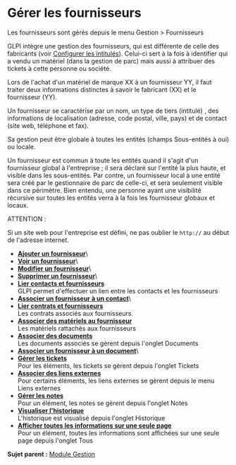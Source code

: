 Gérer les fournisseurs
======================

Les fournisseurs sont gérés depuis le menu Gestion \> Fournisseurs

GLPI intègre une gestion des fournisseurs, qui est différente de celle
des fabricants (voir [Configurer les
intitulés](config_dropdown.html "Les intitulés se configurent depuis le menu Configuration > Intitulés")).
Celui-ci sert à la fois à identifier qui a vendu un matériel (dans la
gestion de parc) mais aussi à attribuer des tickets à cette personne ou
société.

Lors de l'achat d'un matériel de marque XX à un fournisseur YY, il faut
traiter deux informations distinctes à savoir le fabricant (XX) et le
fournisseur (YY).

Un fournisseur se caractérise par un nom, un type de tiers (intitulé) ,
des informations de localisation (adresse, code postal, ville, pays) et
de contact (site web, téléphone et fax).

Sa gestion peut être globale à toutes les entités (champs Sous-entités à
oui) ou locale.

Un fournisseur est commun à toute les entités quand il s'agit d'un
fournisseur global à l'entreprise ; il sera déclaré sur l'entité la plus
haute, et visible dans les sous-entités. Par contre, un fournisseur
local à une entité sera créé par le gestionnaire de parc de celle-ci, et
sera seulement visible dans ce périmètre. Bien entendu, une personne
ayant une visibilité récursive sur toutes les entités verra à la fois
les fournisseur globaux et locaux.

ATTENTION :

Si un site web pour l'entreprise est défini, ne pas oublier le `http://`
au début de l'adresse internet.

-   **[Ajouter un
    fournisseur](../glpi/management_supplier_t_create.html)**\
-   **[Voir un fournisseur](../glpi/management_supplier_t_read.html)**\
-   **[Modifier un
    fournisseur](../glpi/management_supplier_t_update.html)**\
-   **[Supprimer un
    fournisseur](../glpi/management_supplier_t_delete.html)**\
-   **[Lier contacts et
    fournisseurs](../glpi/management_contact_supplier.html)**\
     GLPI permet d'effectuer un lien entre les contacts et les
    fournisseurs
-   **[Associer un fournisseur à un
    contact](../glpi/management_supplier_t_linktocontact.html)**\
-   **[Lier contrats et
    fournisseurs](../glpi/management_supplier_contract.html)**\
     Les contrats associés aux fournisseurs.
-   **[Associer des matériels au
    fournisseur](../glpi/management_supplier_hardware.html)**\
     Les matériels rattachés aux fournisseurs
-   **[Associer des documents](../glpi/inventory_document.html)**\
     Les documents associés se gèrent depuis l'onglet Documents
-   **[Associer un fournisseur à un
    document](../glpi/management_supplier_t_linktodocument.html)**\
-   **[Gérer les tickets](../glpi/inventory_ticket.html)**\
     Pour les éléments, les tickets se gèrent depuis l'onglet Tickets
-   **[Associer des liens externes](../glpi/inventory_link.html)**\
     Pour certains éléments, les liens externes se gèrent depuis le menu
    Liens externes
-   **[Gérer les notes](../glpi/notes.html)**\
     Pour un élément, les notes se gèrent depuis l'onglet Notes
-   **[Visualiser l'historique](../glpi/inventory_log.html)**\
     L'historique est visualisé depuis l'onglet Historique
-   **[Afficher toutes les informations sur une seule
    page](../glpi/inventory_all.html)**\
     Pour un élément, toutes les informations sont affichées sur une
    seule page depuis l'onglet Tous

**Sujet parent :** [Module
Gestion](../glpi/management.html "Le module Gestion permet aux utilisateurs de gérer les contacts, les fournisseurs, les budgets, les contrats et les documents")
